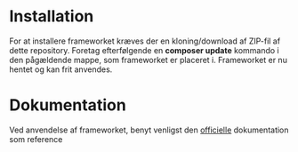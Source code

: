 # Installation
For at installere frameworket kræves der en kloning/download af ZIP-fil af dette repository. Foretag efterfølgende en **composer update** kommando i den pågældende mappe, som frameworket er placeret i. Frameworket er nu hentet og kan frit anvendes.

# Dokumentation
Ved anvendelse af frameworket, benyt venligst den [officielle](https://github.com/danielwinther/MVC-framework/tree/master/docs) dokumentation som reference
